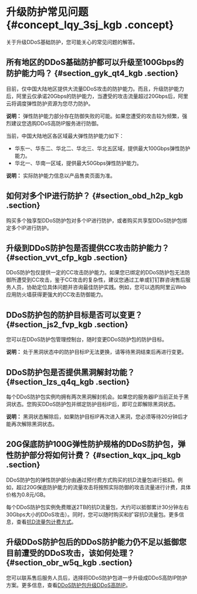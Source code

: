# 升级防护常见问题 {#concept_lqy_3sj_kgb .concept}

关于升级DDoS基础防护，您可能关心的常见问题的解答。

## 所有地区的DDoS基础防护都可以升级至100Gbps的防护能力吗？ {#section_gyk_qt4_kgb .section}

目前，仅中国大陆地区提供大流量DDoS攻击的防护能力。而且，升级防护能力后，阿里云仅承诺20Gbps的防护能力，当遭受的攻击流量超过20Gbps后，阿里云将调度弹性防护资源为您尽力防护。

**说明：** 弹性防护能力部分存在防御失败的可能。如果您遭受的攻击较为频繁，强烈建议您选购DDoS高防IP服务进行防御。

当前，中国大陆地区各区域最大弹性防护能力如下：

-   华东一、华东二、华北二、华北三、华北五区域，提供最大100Gbps弹性防护能力。
-   华北一、华南一区域，提供最大50Gbps弹性防护能力。

**说明：** 实际防护能力信息以产品售卖页面为准。

## 如何对多个IP进行防护？ {#section_obd_h2p_kgb .section}

购买多个独享型DDoS防护包对多个IP进行防护，或者购买共享型DDoS防护包绑定多个IP进行防护。

## 升级到DDoS防护包是否提供CC攻击防护能力？ {#section_vvt_cfp_kgb .section}

DDoS防护包仅提供一定的CC攻击防护能力。如果您已绑定的DDoS防护包无法防御所遭受到CC攻击，鉴于CC攻击的复杂性，建议您通过工单或钉钉群咨询售后服务人员，协助定位具体问题并咨询最佳防护实践。例如，您可以选购阿里云Web应用防火墙获得更强大的CC攻击防御能力。

## DDoS防护包的防护目标是否可以变更？ {#section_js2_fvp_kgb .section}

您可以在DDoS防护包管理控制台，随时变更DDoS防护包的防护目标。

**说明：** 处于黑洞状态中的防护目标IP无法更换，请等待黑洞结束后再进行变更。

## DDoS防护包是否提供黑洞解封功能？ {#section_lzs_q4q_kgb .section}

每个DDoS防护包实例均拥有两次黑洞解封机会。如果您的服务器IP当前正处于黑洞状态。您购买DDoS防护包并绑定防护目标IP后，即可立即解除黑洞状态。

**说明：** 黑洞状态解除后，如果防护目标IP再次进入黑洞，您必须等待20分钟后才能再次解除黑洞状态。

## 20G保底防护100G弹性防护规格的DDoS防护包，弹性防护部分将如何计费？ {#section_kqx_jpq_kgb .section}

DDoS防护包的弹性防护部分由通过预付费方式购买的抗D流量包进行抵扣。例如，超过20G保底防护能力的流量攻击将按照实际防御的攻击流量进行计费，具体价格为0.8元/GB。

每个DDoS防护包实例免费赠送2TB的抗D流量包，大约可以抵御累计30分钟左右30Gbps大小的DDoS攻击）。同时，您可以随时购买和扩容抗D流量包。更多信息，查看[抗D流量包计费方式](../../../../../cn.zh-CN/DDoS防护包/产品定价/抗D流量包计费方式.md#)。

## 升级DDoS防护包后的DDoS防护能力仍不足以抵御您目前遭受的DDoS攻击，该如何处理？ {#section_obr_w5q_kgb .section}

您可以联系售后服务人员后，选择将DDoS防护包进一步升级成DDoS高防IP防护方案。更多信息，查看[DDoS防护包升级DDoS高防IP](../../../../../cn.zh-CN/DDoS防护包/用户指南/DDoS防护包升级DDoS高防IP.md#)。

